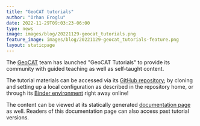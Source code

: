 ```yaml
---
title: "GeoCAT tutorials"
author: "Orhan Eroglu"
date: 2022-11-29T09:03:23-06:00
type: news
image: images/blog/20221129-geocat_tutorials.png
feature_image: images/blog/20221129-geocat_tutorials-feature.png
layout: staticpage
---
```


The [GeoCAT](https://geocat.ucar.edu/) team has launched "GeoCAT 
Tutorials" to provide its community with guided teaching as well as 
self-taught content.

The tutorial materials can be accessed via its [GitHub 
repository](https://github.com/NCAR/geocat-tutorials); by cloning and 
setting up a local configuration as described in the repository home, 
or through its [Binder 
environment](https://mybinder.org/v2/gh/NCAR/geocat-tutorials/main) 
right away online! 

The content can be viewed at its statically generated [documentation 
page](https://geocat-tutorials.readthedocs.io/en/latest/) as well. 
Readers of this documentation page can also access past tutorial 
versions. 

